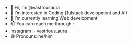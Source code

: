 - 👋 Hi, I’m @vastrousaura
- 👀 I’m interested in Coding (fulstack development and AI)
- 🌱 I’m currently learning Web development
- 📫 You can reach me through :
- Instagram :- vastrious_aura
- 😄 Pronouns: he/him

<!---
vastrousaura/vastrousaura is a ✨ special ✨ repository because its `README.md` (this file) appears on your GitHub profile.
You can click the Preview link to take a look at your changes.
--->
